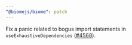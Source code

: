 ```yaml
---
"@biomejs/biome": patch
---
```


Fix a panic related to bogus import statements in `useExhaustiveDependencies` ([#4568](https://github.com/biomejs/biome/issues/4568)).
